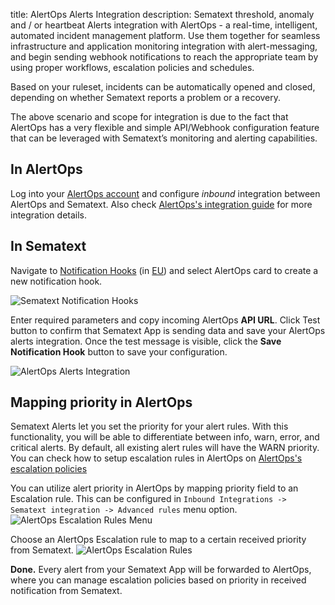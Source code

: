 title: AlertOps Alerts Integration
description: Sematext threshold, anomaly and / or heartbeat Alerts integration with AlertOps - a real-time, intelligent, automated incident management platform. Use them together for seamless infrastructure and application monitoring integration with alert-messaging, and begin sending webhook notifications to reach the appropriate team by using proper workflows, escalation policies and schedules. 

Based on your ruleset, incidents can be automatically opened and closed, depending on whether Sematext reports a problem or a recovery. 

The above scenario and scope for integration is due to the fact that AlertOps has a very flexible and simple API/Webhook configuration feature that can be leveraged with Sematext’s monitoring and alerting capabilities.

## **In AlertOps**

Log into your [AlertOps account](https://alertops.com/) and configure *inbound* integration between AlertOps and Sematext. Also check [AlertOps's integration guide](https://help.alertops.com/en/articles/5554660-sematext) for more integration details.


## **In Sematext**

Navigate to [Notification Hooks](https://apps.sematext.com/ui/hooks/create) (in [EU](https://apps.eu.sematext.com/ui/hooks/create)) and select AlertOps card to create a new notification hook.

![Sematext Notification Hooks](https://sematext.com/docs/images/integrations/sematext-notification-hooks.png "Sematext Notification Hook")

Enter required parameters and copy incoming AlertOps **API URL**. Click Test button to confirm that Sematext App is sending data and save your AlertOps alerts integration.
Once the test message is visible, click the **Save Notification Hook** button to save your configuration. 

![AlertOps Alerts Integration](https://sematext.com/docs/images/integrations/alertops-integration.png "AlertOps Integration")


## **Mapping priority in AlertOps**
Sematext Alerts let you set the priority for your alert rules. With this functionality, you will be able to differentiate between info, warn, error, and critical alerts. By default, all existing alert rules will have the WARN priority.
You can check how to setup escalation rules in AlertOps on [AlertOps's escalation policies](https://help.alertops.com/en/articles/1650437-escalation-policies)

You can utilize alert priority in AlertOps by mapping priority field to an Escalation rule.
This can be configured in `Inbound Integrations -> Sematext integration -> Advanced rules` menu option.
![AlertOps Escalation Rules Menu](https://sematext.com/docs/images/integrations/alertops-escalation-rules-menu.png "AlertOps Escalation Rules Menu")

Choose an AlertOps Escalation rule to map to a certain received priority from Sematext.
![AlertOps Escalation Rules](https://sematext.com/docs/images/integrations/alertops-escalation-rules.png "AlertOps Escalation Rules")

**Done.** Every alert from your Sematext App will be forwarded to AlertOps,
where you can manage escalation policies based on priority in received notification from Sematext.
